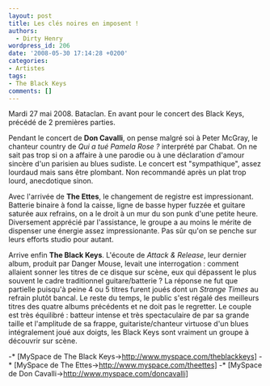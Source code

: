 ```yaml
---
layout: post
title: Les clés noires en imposent !
authors:
  - Dirty Henry
wordpress_id: 206
date: '2008-05-30 17:14:28 +0200'
categories:
- Artistes
tags:
- The Black Keys
comments: []
---
```

Mardi 27 mai 2008. Bataclan. En avant pour le concert des Black Keys, précédé de 2 premières parties.

Pendant le concert de __Don Cavalli__, on pense malgré soi à Peter McGray, le chanteur country de *Qui a tué Pamela Rose ?* interprété par Chabat. On ne sait pas trop si on a affaire à une parodie ou à une déclaration d'amour sincère d'un parisien au blues sudiste. Le concert est "sympathique", assez lourdaud mais sans être plombant. Non recommandé après un plat trop lourd, anecdotique sinon.

Avec l'arrivée de __The Ettes__, le changement de registre est impressionant. Batterie binaire à fond la caisse, ligne de basse hyper fuzzée et guitare saturée aux refrains, on a le droit à un mur du son punk d'une petite heure. Diversement apprécié par l'assistance, le groupe a au moins le mérite de dispenser une énergie assez impressionante. Pas sûr qu'on se penche sur leurs efforts studio pour autant.

Arrive enfin __The Black Keys__. L'écoute de *Attack & Release*, leur dernier album, produit par Danger Mouse, levait une interrogation : comment allaient sonner les titres de ce disque sur scène, eux qui dépassent le plus souvent le cadre traditionnel guitare/batterie ? La réponse ne fut que partielle puisqu'à peine 4 ou 5 titres furent joués dont un *Strange Times* au refrain plutôt bancal. Le reste du temps, le public s'est régalé des meilleurs titres des quatre albums précédents et ne doit pas le regretter. Le couple est très équilibré : batteur intense et très spectaculaire de par sa grande taille et l'amplitude de sa frappe, guitariste/chanteur virtuose d'un blues intégralement joué aux doigts, les Black Keys sont vraiment un groupe à découvrir sur scène.

-* [MySpace de The Black Keys->http://www.myspace.com/theblackkeys]
-* [MySpace de The Ettes->http://www.myspace.com/theettes]
-* [MySpace de Don Cavalli->http://www.myspace.com/doncavalli]
